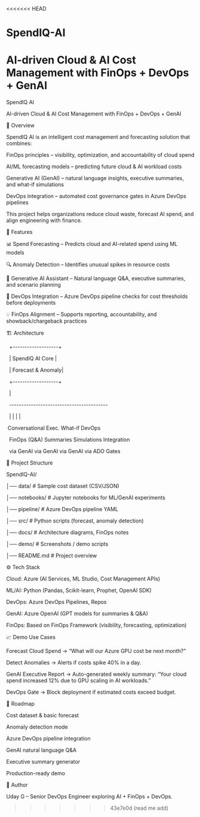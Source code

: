 <<<<<<< HEAD
# SpendIQ-AI
AI-driven Cloud &amp; AI Cost Management with FinOps + DevOps + GenAI
=======
SpendIQ AI



AI-driven Cloud \& AI Cost Management with FinOps + DevOps + GenAI



📌 Overview



SpendIQ AI is an intelligent cost management and forecasting solution that combines:



FinOps principles – visibility, optimization, and accountability of cloud spend



AI/ML forecasting models – predicting future cloud \& AI workload costs



Generative AI (GenAI) – natural language insights, executive summaries, and what-if simulations



DevOps integration – automated cost governance gates in Azure DevOps pipelines



This project helps organizations reduce cloud waste, forecast AI spend, and align engineering with finance.



🚀 Features



📊 Spend Forecasting – Predicts cloud and AI-related spend using ML models



🔍 Anomaly Detection – Identifies unusual spikes in resource costs



🤖 Generative AI Assistant – Natural language Q\&A, executive summaries, and scenario planning



🔧 DevOps Integration – Azure DevOps pipeline checks for cost thresholds before deployments



💡 FinOps Alignment – Supports reporting, accountability, and showback/chargeback practices



🏗️ Architecture



&nbsp;           +-------------------+

&nbsp;           |   SpendIQ AI Core |

&nbsp;           | Forecast \& Anomaly|

&nbsp;           +-------------------+

&nbsp;                    |

&nbsp;    -----------------------------------------

&nbsp;    |            |            |             |

&nbsp;Conversational   Exec.        What-if       DevOps

&nbsp;  FinOps (Q\&A)   Summaries    Simulations   Integration

&nbsp;   via GenAI     via GenAI    via GenAI     via ADO Gates





📂 Project Structure



SpendIQ-AI/

│── data/                 # Sample cost dataset (CSV/JSON)

│── notebooks/            # Jupyter notebooks for ML/GenAI experiments

│── pipeline/             # Azure DevOps pipeline YAML

│── src/                  # Python scripts (forecast, anomaly detection)

│── docs/                 # Architecture diagrams, FinOps notes

│── demo/                 # Screenshots / demo scripts

│── README.md             # Project overview





⚙️ Tech Stack



Cloud: Azure (AI Services, ML Studio, Cost Management APIs)



ML/AI: Python (Pandas, Scikit-learn, Prophet, OpenAI SDK)



DevOps: Azure DevOps Pipelines, Repos



GenAI: Azure OpenAI (GPT models for summaries \& Q\&A)



FinOps: Based on FinOps Framework (visibility, forecasting, optimization)



📈 Demo Use Cases



Forecast Cloud Spend → “What will our Azure GPU cost be next month?”



Detect Anomalies → Alerts if costs spike 40% in a day.



GenAI Executive Report → Auto-generated weekly summary: “Your cloud spend increased 12% due to GPU scaling in AI workloads.”



DevOps Gate → Block deployment if estimated costs exceed budget.



🔮 Roadmap



Cost dataset \& basic forecast

Anomaly detection mode

Azure DevOps pipeline integration

GenAI natural language Q\&A

Executive summary generator

Production-ready demo



👤 Author



Uday G – Senior DevOps Engineer exploring AI + FinOps + DevOps.

>>>>>>> 43e7e0d (read me add)
